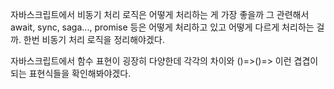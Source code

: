 자바스크립트에서 비동기 처리 로직은 어떻게 처리하는 게 가장 좋을까
그 관련해서 await, sync, saga..., promise 등은 어떻게 처리하고 있고 어떻게 다르게 처리하는 걸까. 한번 비동기 처리 로직을 정리해야겠다.


자바스크립트에서 함수 표현이 굉장히 다양한데
각각의 차이와 ()=>()=> 이런 겹겹이 되는 표현식들을 확인해봐야겠다.



<!--stackedit_data:
eyJoaXN0b3J5IjpbMTU3NDA3OTgwLDU3NDMzMjAwMl19
-->